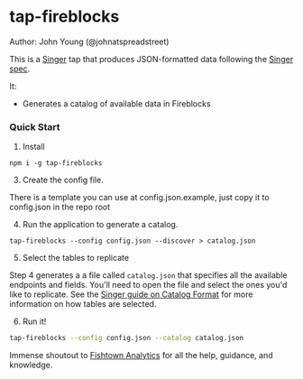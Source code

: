 # tap-fireblocks

Author: John Young (@johnatspreadstreet)

This is a [Singer](http://singer.io) tap that produces JSON-formatted data following the [Singer spec](https://github.com/singer-io/getting-started/blob/master/SPEC.md).

It:
- Generates a catalog of available data in Fireblocks

### Quick Start

1. Install

```
npm i -g tap-fireblocks
```

3. Create the config file.

There is a template you can use at config.json.example, just copy it to config.json in the repo root

4. Run the application to generate a catalog.

```
tap-fireblocks --config config.json --discover > catalog.json
```

5. Select the tables to replicate

Step 4 generates a a file called `catalog.json` that specifies all the available endpoints and fields. You'll need to open the file and select the ones you'd like to replicate. See the [Singer guide on Catalog Format](https://github.com/singer-io/getting-started/blob/c3de2a10e10164689ddd6f24fee7289184682c1f/BEST_PRACTICES.md#catalog-format) for more information on how tables are selected.

6. Run it!

```bash
tap-fireblocks --config config.json --catalog catalog.json
```

Immense shoutout to [Fishtown Analytics](https://www.fishtownanalytics.com/) for all the help, guidance, and knowledge.
